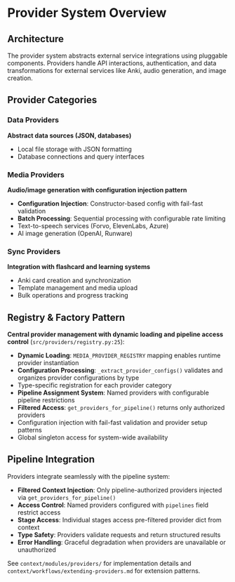 # Provider System Overview

## Architecture

The provider system abstracts external service integrations using pluggable components. Providers handle API interactions, authentication, and data transformations for external services like Anki, audio generation, and image creation.

## Provider Categories

### Data Providers
**Abstract data sources (JSON, databases)**
- Local file storage with JSON formatting
- Database connections and query interfaces

### Media Providers
**Audio/image generation with configuration injection pattern**
- **Configuration Injection**: Constructor-based config with fail-fast validation
- **Batch Processing**: Sequential processing with configurable rate limiting
- Text-to-speech services (Forvo, ElevenLabs, Azure)
- AI image generation (OpenAI, Runware)

### Sync Providers
**Integration with flashcard and learning systems**
- Anki card creation and synchronization
- Template management and media upload
- Bulk operations and progress tracking

## Registry & Factory Pattern

**Central provider management with dynamic loading and pipeline access control** (`src/providers/registry.py:25`):
- **Dynamic Loading**: `MEDIA_PROVIDER_REGISTRY` mapping enables runtime provider instantiation
- **Configuration Processing**: `_extract_provider_configs()` validates and organizes provider configurations by type
- Type-specific registration for each provider category
- **Pipeline Assignment System**: Named providers with configurable pipeline restrictions
- **Filtered Access**: `get_providers_for_pipeline()` returns only authorized providers
- Configuration injection with fail-fast validation and provider setup patterns
- Global singleton access for system-wide availability

## Pipeline Integration

Providers integrate seamlessly with the pipeline system:
- **Filtered Context Injection**: Only pipeline-authorized providers injected via `get_providers_for_pipeline()`
- **Access Control**: Named providers configured with `pipelines` field restrict access
- **Stage Access**: Individual stages access pre-filtered provider dict from context
- **Type Safety**: Providers validate requests and return structured results
- **Error Handling**: Graceful degradation when providers are unavailable or unauthorized

See `context/modules/providers/` for implementation details and `context/workflows/extending-providers.md` for extension patterns.
